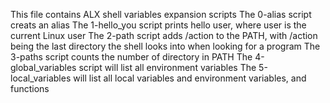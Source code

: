 This file contains ALX shell variables expansion scripts
The 0-alias script creats an alias
The 1-hello_you script prints hello user, where user is the current Linux user
The 2-path script adds /action to the PATH, with /action being the last directory the shell looks into when looking for a program
The 3-paths script counts the number of directory in PATH
The 4-global_variables script will list all environment variables
The 5-local_variables will list all local variables and environment variables, and functions
